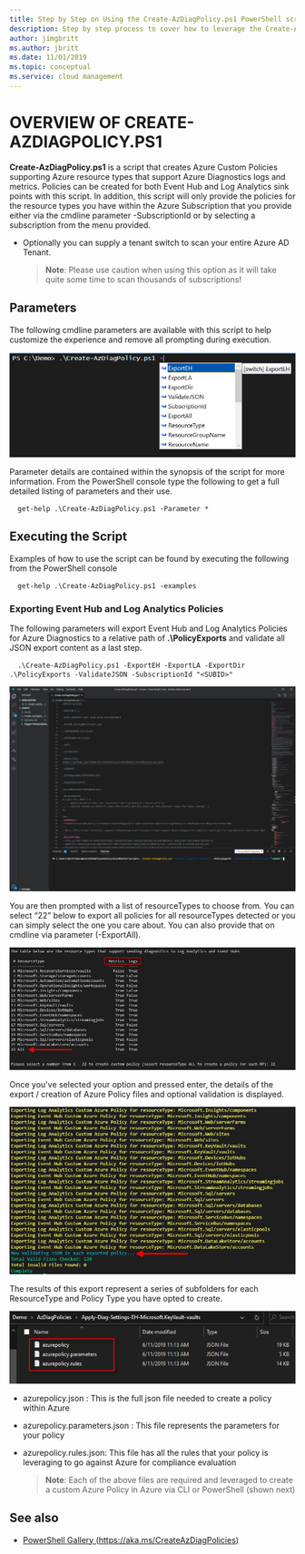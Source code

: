 ```yaml
---
title: Step by Step on Using the Create-AzDiagPolicy.ps1 PowerShell script
description: Step by step process to cover how to leverage the Create-AzDiagPolicy.ps1 to create Azure Diagnostic Policies supporitng Log Analytics and Event Hubs.
author: jimgbritt
ms.author: jbritt
ms.date: 11/01/2019
ms.topic: conceptual
ms.service: cloud management
---
```

# OVERVIEW OF CREATE-AZDIAGPOLICY.PS1

**Create-AzDiagPolicy.ps1** is a script that creates Azure Custom Policies supporting Azure resource types that support Azure Diagnostics logs and metrics.  Policies can be created for both Event Hub and Log Analytics sink points with this script.  In addition, this script will only provide the policies for the resource types you have within the Azure Subscription that you provide either via the cmdline parameter -SubscriptionId or by selecting a subscription from the menu provided.  

* Optionally you can supply a tenant switch to scan your entire Azure AD Tenant.  

    > **Note**:
    > Please use caution when using this option as it will take quite some time to scan thousands of subscriptions!


## Parameters
The following cmdline parameters are available with this script to help customize the experience and remove all prompting during execution.

![Parameters](./media/params.png)

Parameter details are contained within the synopsis of the script for more information. From the PowerShell console type the following to get a full detailed listing of parameters and their use.

```azurepowershell-interactive
  get-help .\Create-AzDiagPolicy.ps1 -Parameter * 
```
## Executing the Script
Examples of how to use the script can be found by executing the following from the PowerShell console

```azurepowershell-interactive
  get-help .\Create-AzDiagPolicy.ps1 -examples 
```
### Exporting Event Hub and Log Analytics Policies
The following parameters will export Event Hub and Log Analytics Policies for Azure Diagnostics to a relative path of **.\PolicyExports** and validate all JSON export content as a last step.
```azurepowershell-interactive
  .\Create-AzDiagPolicy.ps1 -ExportEH -ExportLA -ExportDir .\PolicyExports -ValidateJSON -SubscriptionId "<SUBID>"
```
![ScriptLaunch](./media/ScriptLaunch.png)

You are then prompted with a list of resourceTypes to choose from. You can select “22” below to export all policies for all resourceTypes detected or you can simply select the one you care about.  You can also provide that on cmdline via parameter (-ExportAll).

![Menu ResourceTypes](./media/menu-resourceTypes.png)

Once you've selected your option and pressed enter, the details of the export / creation of Azure Policy files and optional validation is displayed.

![Menu ResourceTypes](./media/results-scanned.png)

The results of this export represent a series of subfolders for each ResourceType and Policy Type you have opted to create.

![Menu ResourceTypes](./media/Export-Files.png)

- azurepolicy.json : This is the full json file needed to create a policy within Azure
- azurepolicy.parameters.json : This file represents the parameters for your policy 
- azurepolicy.rules.json: This file has all the rules that your policy is leveraging to go against Azure for compliance evaluation 

    > **Note**:
    > Each of the above files are required and leveraged to create a custom Azure Policy in Azure via CLI or PowerShell (shown next)

## See also

- [PowerShell Gallery (https://aka.ms/CreateAzDiagPolicies)](https://aka.ms/CreateAzDiagPolicies)
